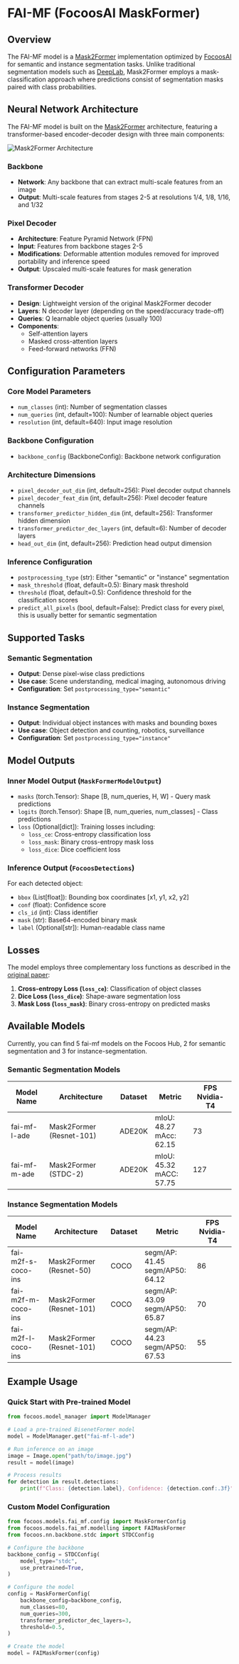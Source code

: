 # FAI-MF (FocoosAI MaskFormer)

## Overview

The FAI-MF model is a [Mask2Former](https://github.com/facebookresearch/Mask2Former) implementation optimized by [FocoosAI](https://focoos.ai) for semantic and instance segmentation tasks.
Unlike traditional segmentation models such as [DeepLab](https://arxiv.org/abs/1802.02611), Mask2Former employs a mask-classification approach where predictions consist of segmentation masks paired with class probabilities.

## Neural Network Architecture

The FAI-MF model is built on the [Mask2Former](https://arxiv.org/abs/2112.01527) architecture, featuring a transformer-based encoder-decoder design with three main components:

![Mask2Former Architecture](./mask2former.png)

### Backbone
 - **Network**: Any backbone that can extract multi-scale features from an image
 - **Output**: Multi-scale features from stages 2-5 at resolutions 1/4, 1/8, 1/16, and 1/32

### Pixel Decoder
 - **Architecture**: Feature Pyramid Network (FPN)
 - **Input**: Features from backbone stages 2-5
 - **Modifications**: Deformable attention modules removed for improved portability and inference speed
 - **Output**: Upscaled multi-scale features for mask generation

### Transformer Decoder
 - **Design**: Lightweight version of the original Mask2Former decoder
 - **Layers**: N decoder layer (depending on the speed/accuracy trade-off)
 - **Queries**: Q learnable object queries (usually 100)
 - **Components**:
   - Self-attention layers
   - Masked cross-attention layers
   - Feed-forward networks (FFN)

## Configuration Parameters

### Core Model Parameters
- `num_classes` (int): Number of segmentation classes
- `num_queries` (int, default=100): Number of learnable object queries
- `resolution` (int, default=640): Input image resolution

### Backbone Configuration
- `backbone_config` (BackboneConfig): Backbone network configuration

### Architecture Dimensions
- `pixel_decoder_out_dim` (int, default=256): Pixel decoder output channels
- `pixel_decoder_feat_dim` (int, default=256): Pixel decoder feature channels
- `transformer_predictor_hidden_dim` (int, default=256): Transformer hidden dimension
- `transformer_predictor_dec_layers` (int, default=6): Number of decoder layers
- `head_out_dim` (int, default=256): Prediction head output dimension

### Inference Configuration
- `postprocessing_type` (str): Either "semantic" or "instance" segmentation
- `mask_threshold` (float, default=0.5): Binary mask threshold
- `threshold` (float, default=0.5): Confidence threshold for the classification scores
- `predict_all_pixels` (bool, default=False): Predict class for every pixel, this is usually better for semantic segmentation

## Supported Tasks

### Semantic Segmentation
- **Output**: Dense pixel-wise class predictions
- **Use case**: Scene understanding, medical imaging, autonomous driving
- **Configuration**: Set `postprocessing_type="semantic"`

### Instance Segmentation
- **Output**: Individual object instances with masks and bounding boxes
- **Use case**: Object detection and counting, robotics, surveillance
- **Configuration**: Set `postprocessing_type="instance"`

## Model Outputs

### Inner Model Output (`MaskFormerModelOutput`)
- `masks` (torch.Tensor): Shape [B, num_queries, H, W] - Query mask predictions
- `logits` (torch.Tensor): Shape [B, num_queries, num_classes] - Class predictions
- `loss` (Optional[dict]): Training losses including:
    - `loss_ce`: Cross-entropy classification loss
    - `loss_mask`: Binary cross-entropy mask loss
    - `loss_dice`: Dice coefficient loss

### Inference Output (`FocoosDetections`)
For each detected object:

- `bbox` (List[float]): Bounding box coordinates [x1, y1, x2, y2]
- `conf` (float): Confidence score
- `cls_id` (int): Class identifier
- `mask` (str): Base64-encoded binary mask
- `label` (Optional[str]): Human-readable class name

## Losses

The model employs three complementary loss functions as described in the [original paper](https://arxiv.org/abs/2112.01527):

1. **Cross-entropy Loss (`loss_ce`)**: Classification of object classes
2. **Dice Loss (`loss_dice`)**: Shape-aware segmentation loss
3. **Mask Loss (`loss_mask`)**: Binary cross-entropy on predicted masks

## Available Models
Currently, you can find 5 fai-mf models on the Focoos Hub, 2 for semantic segmentation and 3 for instance-segmentation.

### Semantic Segmentation Models

| Model Name | Architecture | Dataset | Metric | FPS Nvidia-T4 |
|------------|--------------|----------|---------|--------------|
| fai-mf-l-ade | Mask2Former (Resnet-101) | ADE20K | mIoU: 48.27<br>mAcc: 62.15 | 73 |
| fai-mf-m-ade | Mask2Former (STDC-2) | ADE20K | mIoU: 45.32<br>mACC: 57.75 | 127 |

### Instance Segmentation Models

| Model Name | Architecture | Dataset | Metric | FPS Nvidia-T4 |
|------------|--------------|----------|---------|--------------|
| fai-m2f-s-coco-ins | Mask2Former (Resnet-50) | COCO | segm/AP: 41.45<br>segm/AP50: 64.12 | 86 |
| fai-m2f-m-coco-ins | Mask2Former (Resnet-101) | COCO | segm/AP: 43.09<br>segm/AP50: 65.87 | 70 |
| fai-m2f-l-coco-ins | Mask2Former (Resnet-101) | COCO | segm/AP: 44.23<br>segm/AP50: 67.53 | 55 |

## Example Usage

### Quick Start with Pre-trained Model

```python
from focoos.model_manager import ModelManager

# Load a pre-trained BisenetFormer model
model = ModelManager.get("fai-mf-l-ade")

# Run inference on an image
image = Image.open("path/to/image.jpg")
result = model(image)

# Process results
for detection in result.detections:
    print(f"Class: {detection.label}, Confidence: {detection.conf:.3f}")
```

### Custom Model Configuration

```python
from focoos.models.fai_mf.config import MaskFormerConfig
from focoos.models.fai_mf.modelling import FAIMaskFormer
from focoos.nn.backbone.stdc import STDCConfig

# Configure the backbone
backbone_config = STDCConfig(
    model_type="stdc",
    use_pretrained=True,
)

# Configure the model
config = MaskFormerConfig(
    backbone_config=backbone_config,
    num_classes=80,
    num_queries=300,
    transformer_predictor_dec_layers=3,
    threshold=0.5,
)

# Create the model
model = FAIMaskFormer(config)
```
